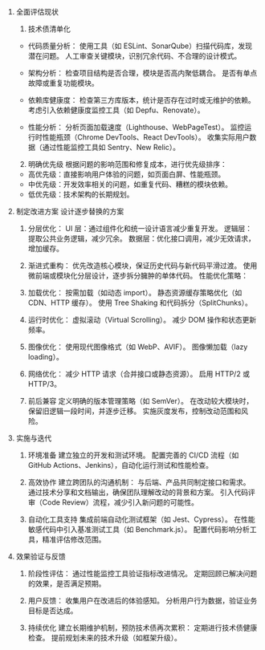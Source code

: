 1.  全面评估现状

    1. 技术债清单化

    - 代码质量分析：
      使用工具（如 ESLint、SonarQube）扫描代码库，发现潜在问题。
      人工审查关键模块，识别冗余代码、不合理的设计模式。

    - 架构分析：
      检查项目结构是否合理，模块是否高内聚低耦合。
      是否有单点故障或重复功能模块。

    - 依赖库健康度：
      检查第三方库版本，统计是否存在过时或无维护的依赖。
      考虑引入依赖健康度监控工具（如 Depfu、Renovate）。

    - 性能分析：
      分析页面加载速度（Lighthouse、WebPageTest）。
      监控运行时性能瓶颈（Chrome DevTools、React DevTools）。
      收集实际用户数据（通过性能监控工具如 Sentry、New Relic）。

    2.  明确优先级
        根据问题的影响范围和修复成本，进行优先级排序：

    - 高优先级：直接影响用户体验的问题，如页面白屏、性能瓶颈。
    - 中优先级：开发效率相关的问题，如重复代码、糟糕的模块依赖。
    - 低优先级：技术架构的长期规划。

2.  制定改进方案
    设计逐步替换的方案

    1.  分层优化：
        UI 层：通过组件化和统一设计语言减少重复开发。
        逻辑层：提取公共业务逻辑，减少冗余。
        数据层：优化接口调用，减少无效请求，增加缓存。

    2.  渐进式重构：
        优先改造核心模块，保证历史代码与新代码平滑过渡。
        使用微前端或模块化分层设计，逐步拆分臃肿的单体代码。
        性能优化策略：

    3.  加载优化：
        按需加载（如动态 import）。
        静态资源缓存策略优化（如 CDN、HTTP 缓存）。
        使用 Tree Shaking 和代码拆分（SplitChunks）。

    4.  运行时优化：
        虚拟滚动（Virtual Scrolling）。
        减少 DOM 操作和状态更新频率。

    5.  图像优化：
        使用现代图像格式（如 WebP、AVIF）。
        图像懒加载（lazy loading）。

    6.  网络优化：
        减少 HTTP 请求（合并接口或静态资源）。
        启用 HTTP/2 或 HTTP/3。

    7.  前后兼容
        定义明确的版本管理策略（如 SemVer）。
        在改动较大模块时，保留旧逻辑一段时间，并逐步迁移。
        实施灰度发布，控制改动范围和风险。

3.  实施与迭代

    1.  环境准备
        建立独立的开发和测试环境。
        配置完善的 CI/CD 流程（如 GitHub Actions、Jenkins），自动化运行测试和性能检查。

    2.  高效协作
        建立跨团队的沟通机制：
        与后端、产品共同制定接口和需求。
        通过技术分享和文档输出，确保团队理解改动的背景和方案。
        引入代码评审（Code Review）流程，减少引入新问题的可能性。

    3.  自动化工具支持
        集成前端自动化测试框架（如 Jest、Cypress）。
        在性能敏感代码中引入基准测试工具（如 Benchmark.js）。
        配置代码影响分析工具，精准评估修改范围。

4.  效果验证与反馈

    1.  阶段性评估：
        通过性能监控工具验证指标改进情况。
        定期回顾已解决问题的效果，是否满足预期。

    2.  用户反馈：
        收集用户在改进后的体验感知。
        分析用户行为数据，验证业务目标是否达成。

    3.  持续优化
        建立长期维护机制，预防技术债再次累积：
        定期进行技术债健康检查。
        提前规划未来的技术升级（如框架升级）。
